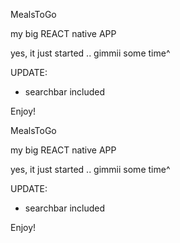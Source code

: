 MealsToGo

my big REACT native APP

yes, it just started .. gimmii some time^

UPDATE:

- searchbar included

Enjoy!

MealsToGo

my big REACT native APP

yes, it just started .. gimmii some time^

UPDATE:

- searchbar included

Enjoy!
